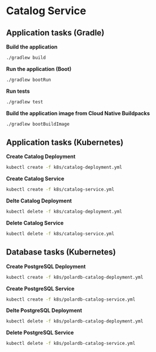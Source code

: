 # Catalog Service

## Application tasks (Gradle)

**Build the application**

```bash
./gradlew build
```

**Run the application (Boot)**

```bash
./gradlew bootRun
```

**Run tests**

```bash
./gradlew test
```

**Build the application image from Cloud Native Buildpacks**

```bash
./gradlew bootBuildImage
```

## Application tasks (Kubernetes)

**Create Catalog Deployment**

```bash
kubectl create -f k8s/catalog-deployment.yml
```

**Create Catalog Service**

```bash
kubectl create -f k8s/catalog-service.yml
```

**Delte Catalog Deployment**

```bash
kubectl delete -f k8s/catalog-deployment.yml
```

**Delete Catalog Service**

```bash
kubectl delete -f k8s/catalog-service.yml
```

## Database tasks (Kubernetes)

**Create PostgreSQL Deployment**

```bash
kubectl create -f k8s/polardb-catalog-deployment.yml
```

**Create PostgreSQL Service**

```bash
kubectl create -f k8s/polardb-catalog-service.yml
```

**Delte PostgreSQL Deployment**

```bash
kubectl delete -f k8s/polardb-catalog-deployment.yml
```

**Delete PostgreSQL Service**

```bash
kubectl delete -f k8s/polardb-catalog-service.yml
```
